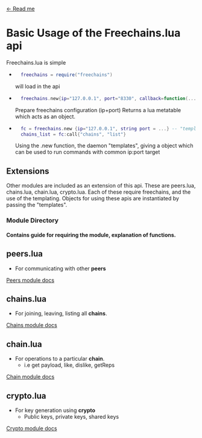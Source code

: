 [<- Read me](../README.md)

# Basic Usage of the Freechains.lua api

Freechains.lua is simple

- ```lua
    freechains = require("freechains")
    ```
    will load in the api

- ```lua
    freechains.new{ip="127.0.0.1", port="8330", callback=function(...) print(...) end} -- Prepares an instance object of freechains with ip+port for use with :call
    ```
    Prepare freechains configuration (ip+port)
    Returns a lua metatable which acts as an object.

- ```lua
    fc = freechains.new {ip="127.0.0.1", string port = ...} -- "templating" is the recommended way to use the api.
    chains_list = fc:call{"chains", "list"}
    ```
    Using the .new function, the daemon "templates", giving a object which can be used to run commands with common ip:port target

## Extensions

Other modules are included as an extension of this api. These are peers.lua, chains.lua, chain.lua, crypto.lua. Each of these require freechains, and the use of the templating. Objects for using these apis are instantiated by passing the "templates".

### Module Directory
#### Contains guide for requiring the module, explanation of functions.

## peers.lua

- For communicating with other **peers**

[Peers module docs](peers.md)

## chains.lua

- For joining, leaving, listing all **chains**.

[Chains module docs](chains.md)

## chain.lua

- For operations to a particular **chain**.
    - i.e get payload, like, dislike, getReps

[Chain module docs](chain.md)

## crypto.lua

- For key generation using **crypto**
    - Public keys, private keys, shared keys

[Crypto module docs](crypto.md)